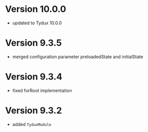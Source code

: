 
# Version 10.0.0

- updated to Tydux 10.0.0


# Version 9.3.5

- merged configuration parameter preloadedState and initialState


# Version 9.3.4

- fixed forRoot implementation


# Version 9.3.2

- added `TyduxModule`
